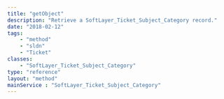 ```yaml
---
title: "getObject"
description: "Retrieve a SoftLayer_Ticket_Subject_Category record."
date: "2018-02-12"
tags:
    - "method"
    - "sldn"
    - "Ticket"
classes:
    - "SoftLayer_Ticket_Subject_Category"
type: "reference"
layout: "method"
mainService : "SoftLayer_Ticket_Subject_Category"
---
```

